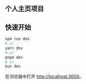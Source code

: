 ## 个人主页项目

## 快速开始

```bash
npm run dev
# or
yarn dev
# or
pnpm dev
# or
bun dev
```

在浏览器中打开 [http://localhost:3000](http://localhost:3000)。
